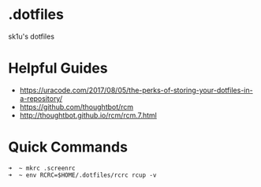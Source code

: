 # .dotfiles
sk1u's dotfiles

# Helpful Guides
- https://uracode.com/2017/08/05/the-perks-of-storing-your-dotfiles-in-a-repository/
- https://github.com/thoughtbot/rcm
- http://thoughtbot.github.io/rcm/rcm.7.html

# Quick Commands
```
➜  ~ mkrc .screenrc
➜  ~ env RCRC=$HOME/.dotfiles/rcrc rcup -v
```
